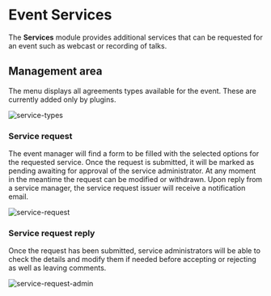 Event Services
==============

The **Services** module provides additional services that can be requested for an event such as webcast or recording of talks.

Management area
---------------

The menu displays all agreements types available for the event. These are currently added only by plugins.

![service-types](UserGuidePics/service-types.png)

### Service request

The event manager will find a form to be filled with the selected options for the requested service. Once the request is submitted, it will be marked as pending awaiting for approval of the service administrator. At any moment in the meantime the request can be modified or withdrawn. Upon reply from a service manager, the service request issuer will receive a notification email.

![service-request](UserGuidePics/service-request.png)

### Service request reply

Once the request has been submitted, service administrators will be able to check the details and modify them if needed before accepting or rejecting as well as leaving comments.

![service-request-admin](UserGuidePics/service-request-admin.png)
